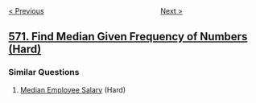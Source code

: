 <!--|This file generated by command(leetcode description); DO NOT EDIT.    |-->
<!--+----------------------------------------------------------------------+-->
<!--|@author    openset <openset.wang@gmail.com>                           |-->
<!--|@link      https://github.com/openset                                 |-->
<!--|@home      https://github.com/tonymontaro/leetcode-hints                        |-->
<!--+----------------------------------------------------------------------+-->

[< Previous](https://github.com/tonymontaro/leetcode-hints/tree/master/problems/managers-with-at-least-5-direct-reports "Managers with at Least 5 Direct Reports")
　　　　　　　　　　　　　　　　
[Next >](https://github.com/tonymontaro/leetcode-hints/tree/master/problems/subtree-of-another-tree "Subtree of Another Tree")

## [571. Find Median Given Frequency of Numbers (Hard)](https://leetcode.com/problems/find-median-given-frequency-of-numbers "给定数字的频率查询中位数")



### Similar Questions
  1. [Median Employee Salary](https://github.com/tonymontaro/leetcode-hints/tree/master/problems/median-employee-salary) (Hard)
